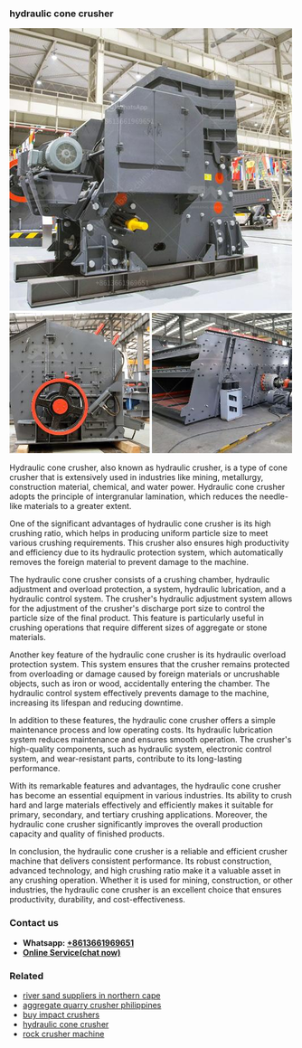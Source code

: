 <h3>hydraulic cone crusher</h3><img src='1708497681.jpg' alt=''><p>Hydraulic cone crusher, also known as hydraulic crusher, is a type of cone crusher that is extensively used in industries like mining, metallurgy, construction material, chemical, and water power. Hydraulic cone crusher adopts the principle of intergranular lamination, which reduces the needle-like materials to a greater extent.</p><p>One of the significant advantages of hydraulic cone crusher is its high crushing ratio, which helps in producing uniform particle size to meet various crushing requirements. This crusher also ensures high productivity and efficiency due to its hydraulic protection system, which automatically removes the foreign material to prevent damage to the machine.</p><p>The hydraulic cone crusher consists of a crushing chamber, hydraulic adjustment and overload protection, a system, hydraulic lubrication, and a hydraulic control system. The crusher's hydraulic adjustment system allows for the adjustment of the crusher's discharge port size to control the particle size of the final product. This feature is particularly useful in crushing operations that require different sizes of aggregate or stone materials.</p><p>Another key feature of the hydraulic cone crusher is its hydraulic overload protection system. This system ensures that the crusher remains protected from overloading or damage caused by foreign materials or uncrushable objects, such as iron or wood, accidentally entering the chamber. The hydraulic control system effectively prevents damage to the machine, increasing its lifespan and reducing downtime.</p><p>In addition to these features, the hydraulic cone crusher offers a simple maintenance process and low operating costs. Its hydraulic lubrication system reduces maintenance and ensures smooth operation. The crusher's high-quality components, such as hydraulic system, electronic control system, and wear-resistant parts, contribute to its long-lasting performance.</p><p>With its remarkable features and advantages, the hydraulic cone crusher has become an essential equipment in various industries. Its ability to crush hard and large materials effectively and efficiently makes it suitable for primary, secondary, and tertiary crushing applications. Moreover, the hydraulic cone crusher significantly improves the overall production capacity and quality of finished products.</p><p>In conclusion, the hydraulic cone crusher is a reliable and efficient crusher machine that delivers consistent performance. Its robust construction, advanced technology, and high crushing ratio make it a valuable asset in any crushing operation. Whether it is used for mining, construction, or other industries, the hydraulic cone crusher is an excellent choice that ensures productivity, durability, and cost-effectiveness.</p><h3>Contact us</h3><ul><li><strong>Whatsapp:&nbsp;<a href="https://wa.me/8613661969651">+8613661969651</a></strong></li><li><a href="https://swt.shibang-china.com/?git&amp;zhl&amp;hydraulic cone crusher"><strong>Online Service(chat now)</strong></a></li></ul><h3>Related</h3><ul><li><a href='river sand suppliers in northern cape.md'>river sand suppliers in northern cape</a></li><li><a href='aggregate quarry crusher philippines.md'>aggregate quarry crusher philippines</a></li><li><a href='buy impact crushers.md'>buy impact crushers</a></li><li><a href='hydraulic cone crusher.md'>hydraulic cone crusher</a></li><li><a href='rock crusher machine.md'>rock crusher machine</a></li></ul>